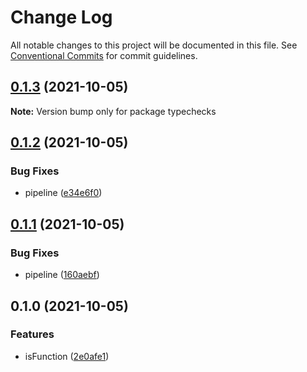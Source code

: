 # Change Log

All notable changes to this project will be documented in this file.
See [Conventional Commits](https://conventionalcommits.org) for commit guidelines.

## [0.1.3](https://github.com/corlogix/knock/compare/typechecks@0.1.2...typechecks@0.1.3) (2021-10-05)

**Note:** Version bump only for package typechecks





## [0.1.2](https://github.com/corlogix/knock/compare/typechecks@0.1.1...typechecks@0.1.2) (2021-10-05)


### Bug Fixes

* pipeline ([e34e6f0](https://github.com/corlogix/knock/commit/e34e6f01865b68d38ab53e879992a5b4e5da8270))





## [0.1.1](https://github.com/corlogix/knock/compare/typechecks@0.1.0...typechecks@0.1.1) (2021-10-05)


### Bug Fixes

* pipeline ([160aebf](https://github.com/corlogix/knock/commit/160aebf6292e36c2f212e3f3083fdb2cfde3b70c))





## 0.1.0 (2021-10-05)


### Features

* isFunction ([2e0afe1](https://github.com/corlogix/knock/commit/2e0afe173a029cd4ec74c48aaeaa1215ed0063da))
